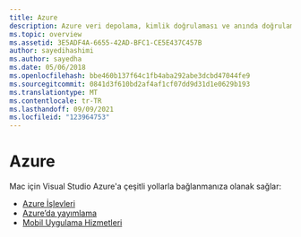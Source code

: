 ```yaml
---
title: Azure
description: Azure veri depolama, kimlik doğrulaması ve anında doğrulama bildirimlerini mobil uygulamalara uygulamanın Mac için Visual Studio
ms.topic: overview
ms.assetid: 3E5ADF4A-6655-42AD-BFC1-CE5E437C457B
author: sayedihashimi
ms.author: sayedha
ms.date: 05/06/2018
ms.openlocfilehash: bbe460b137f64c1fb4aba292abe3dcbd47044fe9
ms.sourcegitcommit: 0841d3f610bd2af4af1cf07dd9d31d1e0629b193
ms.translationtype: MT
ms.contentlocale: tr-TR
ms.lasthandoff: 09/09/2021
ms.locfileid: "123964753"
---
```

# <a name="azure"></a>Azure

Mac için Visual Studio Azure'a çeşitli yollarla bağlanmanıza olanak sağlar:

- [Azure İşlevleri](azure-functions.md)
- [Azure’da yayımlama](publish-app-svc.md)
- [Mobil Uygulama Hizmetleri](connected-services.md)